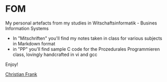 # FOM

My personal artefacts from my studies in Witschaftsinformatik - Busines Information Systems

- In "Mitschriften" you'll find my notes taken in class for various subjects in Markdown format
- in "PP" you'll find sample C code for the Prozedurales Programmieren class, lovingly handcrafted in vi and gcc

Enjoy!

[Christian Frank](http://www.chfrank.net/)
